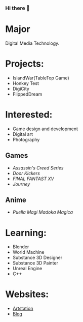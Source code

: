 ### Hi there 👋 [](https://img.shields.io/badge/helloworld-hello-green)

<!--
**ChaelKenvin/ChaelKenvin** is a ✨ _special_ ✨ repository because its `README.md` (this file) appears on your GitHub profile.
-->
# Major
Digital Media Technology.

# Projects:
* IslandWar(TableTop Game)
* Honkey Test
* DigiCity
* FlippedDream

# Interested:
* Game design and development
* Digital art
* Photography
## Games
* *Assassin's Creed Series*
* *Door Kickers*
* *FINAL FANTAST XV*
* *Journey*
## Anime
* *Puella Magi Madoka Magica*

# Learning:
* Blender
* World Machine
* Substance 3D Designer
* Substance 3D Painter
* Unreal Engine
* C++

# Websites:
* [Artstation](https://www.artstation.com/chaelkenway2001)
* [Blog](https://chaelkenway.wordpress.com)
